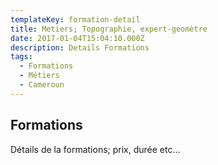 ```yaml
---
templateKey: formation-detail
title: Metiers; Topographie, expert-geomètre
date: 2017-01-04T15:04:10.000Z
description: Details Formations
tags:
  - Formations
  - Métiers
  - Cameroun
---
```


## Formations
Détails de la formations; prix, durée etc...